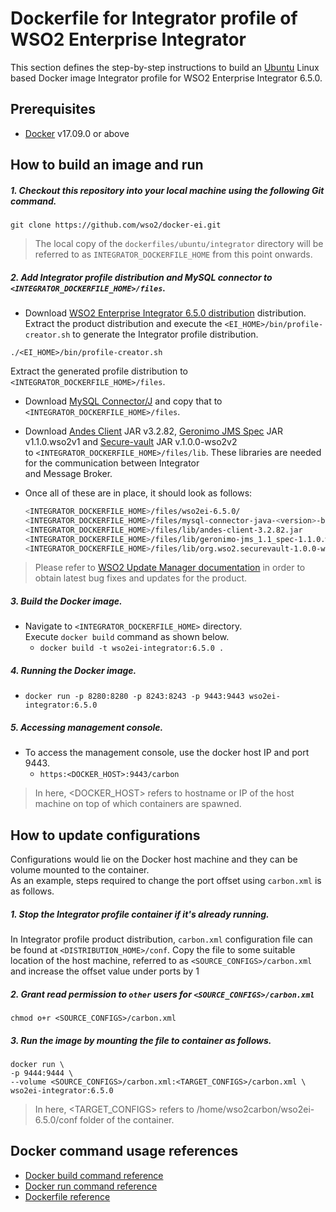 # Dockerfile for Integrator profile of WSO2 Enterprise Integrator #
This section defines the step-by-step instructions to build an [Ubuntu](https://hub.docker.com/_/ubuntu/) Linux based Docker image
Integrator profile for WSO2 Enterprise Integrator 6.5.0.

## Prerequisites

* [Docker](https://www.docker.com/get-docker) v17.09.0 or above


## How to build an image and run
##### 1. Checkout this repository into your local machine using the following Git command.
```
git clone https://github.com/wso2/docker-ei.git
```

>The local copy of the `dockerfiles/ubuntu/integrator` directory will be referred to as `INTEGRATOR_DOCKERFILE_HOME` from this point onwards.

##### 2. Add Integrator profile distribution and MySQL connector to `<INTEGRATOR_DOCKERFILE_HOME>/files`.

- Download [WSO2 Enterprise Integrator 6.5.0 distribution](https://wso2.com/integration/) distribution.
Extract the product distribution and execute the `<EI_HOME>/bin/profile-creator.sh` to generate the Integrator
profile distribution.

```
./<EI_HOME>/bin/profile-creator.sh
``` 

Extract the generated profile distribution to `<INTEGRATOR_DOCKERFILE_HOME>/files`.
- Download [MySQL Connector/J](https://downloads.mysql.com/archives/c-j)
and copy that to `<INTEGRATOR_DOCKERFILE_HOME>/files`.
- Download [Andes Client](http://maven.wso2.org/nexus/content/groups/wso2-public/org/wso2/andes/wso2/andes-client/3.2.82/) JAR v3.2.82,
[Geronimo JMS Spec](http://maven.wso2.org/nexus/content/groups/wso2-public/org/apache/geronimo/specs/wso2/geronimo-jms_1.1_spec/1.1.0.wso2v1/) JAR v1.1.0.wso2v1 and
[Secure-vault](http://maven.wso2.org/nexus/content/groups/wso2-public/org/wso2/securevault/org.wso2.securevault/1.0.0-wso2v2/) JAR v.1.0.0-wso2v2 <br> to 
`<INTEGRATOR_DOCKERFILE_HOME>/files/lib`. These libraries are needed for the communication between Integrator <br> and Message Broker.
- Once all of these are in place, it should look as follows:

  ```bash
  <INTEGRATOR_DOCKERFILE_HOME>/files/wso2ei-6.5.0/
  <INTEGRATOR_DOCKERFILE_HOME>/files/mysql-connector-java-<version>-bin.jar
  <INTEGRATOR_DOCKERFILE_HOME>/files/lib/andes-client-3.2.82.jar
  <INTEGRATOR_DOCKERFILE_HOME>/files/lib/geronimo-jms_1.1_spec-1.1.0.wso2v1.jar
  <INTEGRATOR_DOCKERFILE_HOME>/files/lib/org.wso2.securevault-1.0.0-wso2v2-sources.jar
  ```
  
>Please refer to [WSO2 Update Manager documentation]( https://docs.wso2.com/display/WUM300/WSO2+Update+Manager)
in order to obtain latest bug fixes and updates for the product.

##### 3. Build the Docker image.
- Navigate to `<INTEGRATOR_DOCKERFILE_HOME>` directory. <br>
  Execute `docker build` command as shown below.
    + `docker build -t wso2ei-integrator:6.5.0 .`
    
##### 4. Running the Docker image.
- `docker run -p 8280:8280 -p 8243:8243 -p 9443:9443 wso2ei-integrator:6.5.0`

##### 5. Accessing management console.
- To access the management console, use the docker host IP and port 9443.
    + `https:<DOCKER_HOST>:9443/carbon`
    
>In here, <DOCKER_HOST> refers to hostname or IP of the host machine on top of which containers are spawned.


## How to update configurations
Configurations would lie on the Docker host machine and they can be volume mounted to the container. <br>
As an example, steps required to change the port offset using `carbon.xml` is as follows.

##### 1. Stop the Integrator profile container if it's already running.
In Integrator profile product distribution, `carbon.xml` configuration file can be found at `<DISTRIBUTION_HOME>/conf`.
Copy the file to some suitable location of the host machine, referred to as `<SOURCE_CONFIGS>/carbon.xml` and
increase the offset value under ports by 1

##### 2. Grant read permission to `other` users for `<SOURCE_CONFIGS>/carbon.xml`
```
chmod o+r <SOURCE_CONFIGS>/carbon.xml
```

##### 3. Run the image by mounting the file to container as follows.
```
docker run \
-p 9444:9444 \
--volume <SOURCE_CONFIGS>/carbon.xml:<TARGET_CONFIGS>/carbon.xml \
wso2ei-integrator:6.5.0
```

>In here, <TARGET_CONFIGS> refers to /home/wso2carbon/wso2ei-6.5.0/conf folder of the container.


## Docker command usage references

* [Docker build command reference](https://docs.docker.com/engine/reference/commandline/build/)
* [Docker run command reference](https://docs.docker.com/engine/reference/run/)
* [Dockerfile reference](https://docs.docker.com/engine/reference/builder/)
